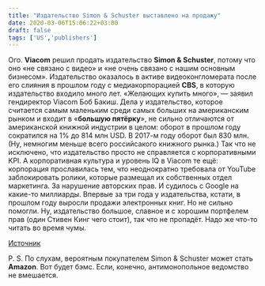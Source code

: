 ```yaml
---
title: "Издательство Simon & Schuster выставлено на продажу"
date: 2020-03-06T15:06:22+03:00
draft: false
tags: ['US','publishers']
---
```


Ого. **Viacom** решил продать издательство **Simon & Schuster**, потому что оно «не связано с видео» и «не очень связано с нашим основным бизнесом». Издательство оказалось в активе видеоконгломерата после его слияния в прошлом году с медиакорпорацией **CBS**, в которую издательство входило много лет. «Желающих купить много», — заявил гендиректор Viacom  Боб Бакиш.
Дела у издательство, которое считается самым маленьким среди самых больших на американским рынком и входит в «**большую пятёрку**», не сильно отличаются от американской книжной индустрии в целом: оборот в прошлом году сократился на 1% до 814 млн USD. В 2017-м году оборот был 830 млн. (Ну, немногим меньше всего российсакого книжного рынка.) Так что не исключено, что издательство просто не справляется с корпоративными KPI. А корпоративная культура и уровень IQ в Viacom те ещё: корпорация прославилась тем, что неоднократно требовала от YouTube заблокировать ролики, которые размещал их собственных отдел маркетинга. За нарушение авторских прав. И судилось с Google на какие-то миллиарды.
Впервые за три года у издательства, кстати, в прошлом году выросли продажи электронных книг. Но не сильно помогли.
Ну, издательство большое, славное и с хорошим портфелем прав (один Стивен Кинг чего стоит), так что не пропадёт. Надо же что-то читать во время чумы.

[Источник](https://www.thebookseller.com/news/simon-schuster-be-sold-viacomcbs-1194948)

P. S. По слухам, вероятным покупателем Simon & Schuster может стать **Amazon**. Вот будет бэмс. Если, конечно, антимонопольное ведомство не вмешается.